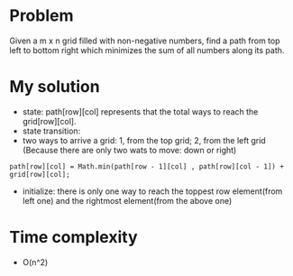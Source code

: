 # Problem 
Given a m x n grid filled with non-negative numbers, find a path from top left to bottom right which minimizes the sum of all numbers along its path.


# My solution

* state: path[row][col] represents that the total ways to reach the grid[row][col]. 
* state transition: 
* two ways to arrive a grid: 1, from the top grid; 2, from the left grid (Because there are only two wats to move: down or right)
```
path[row][col] = Math.min(path[row - 1][col] , path[row][col - 1]) + grid[row][col];
```
* initialize: there is only one way to reach the toppest row element(from left one) and the rightmost element(from the above one)

# Time complexity     
* O(n^2)

